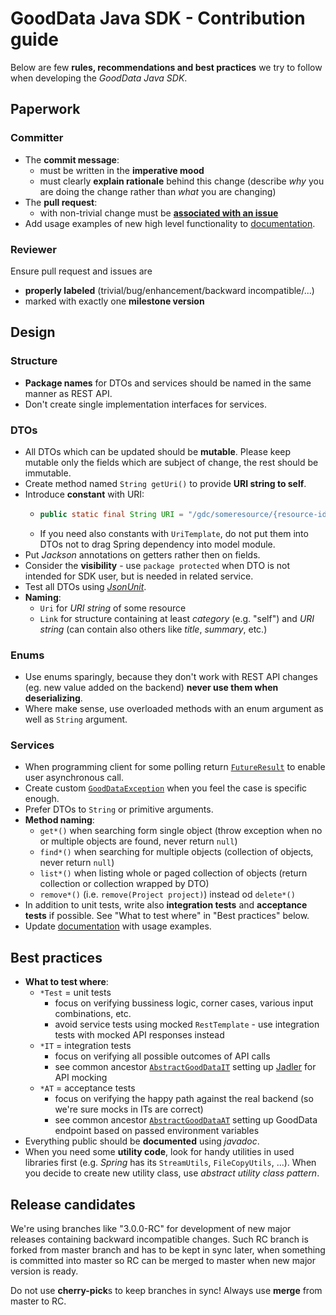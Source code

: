 # GoodData Java SDK - Contribution guide

Below are few **rules, recommendations and best practices** we try to follow when developing the _GoodData Java SDK_.

## Paperwork

### Committer
* The **commit message**:
  * must be written in the **imperative mood**
  * must clearly **explain rationale** behind this change (describe _why_ you are doing the change rather than _what_ you are changing)
* The **pull request**:
  * with non-trivial change must be **[associated with an issue](https://help.github.com/articles/closing-issues-via-commit-messages/)**
* Add usage examples of new high level functionality to
[documentation](https://github.com/gooddata/gooddata-java/wiki/Code-Examples).

### Reviewer
Ensure pull request and issues are
  * **properly labeled** (trivial/bug/enhancement/backward incompatible/...)
  * marked with exactly one **milestone version**

## Design

### Structure
* **Package names** for DTOs and services should be named in the same manner as REST API.
* Don't create single implementation interfaces for services.

### DTOs
* All DTOs which can be updated should be **mutable**. Please keep mutable only the fields which are subject of change,
the rest should be immutable.
* Create method named `String getUri()` to provide **URI string to self**.
* Introduce **constant** with URI:
  * ```java
    public static final String URI = "/gdc/someresource/{resource-id}";
    ```
  * If you need also constants with `UriTemplate`, do not put them into DTOs not to drag Spring dependency into model module.
* Put _Jackson_ annotations on getters rather then on fields.
* Consider the **visibility** - use `package protected` when DTO is not intended for SDK user, but is needed
in related service.
* Test all DTOs using _[JsonUnit](https://github.com/lukas-krecan/JsonUnit)_.
* **Naming**:
  * `Uri` for _URI string_ of some resource
  * `Link` for structure containing at least _category_ (e.g. "self") and _URI string_
    (can contain also others like _title_, _summary_, etc.)

### Enums
* Use enums sparingly, because they don't work with REST API changes (eg. new value added on the backend) **never use
them when deserializing**.
* Where make sense, use overloaded methods with an enum argument as well as `String` argument.

### Services
* When programming client for some polling return [`FutureResult`](src/main/java/com/gooddata/FutureResult.java)
to enable user asynchronous call.
* Create custom [`GoodDataException`](src/main/java/com/gooddata/GoodDataException.java) when you feel the case
is specific enough.
* Prefer DTOs to `String` or primitive arguments.
* **Method naming**:
  * `get*()` when searching form single object (throw exception when no or multiple objects are found,
  never return `null`)
  * `find*()` when searching for multiple objects (collection of objects, never return `null`)
  * `list*()` when listing whole or paged collection of objects (return collection or collection wrapped by DTO)
  * `remove*()` (i.e. `remove(Project project)`) instead od `delete*()`
* In addition to unit tests, write also **integration tests** and **acceptance tests** if possible. See "What to test where" in "Best practices" below.
* Update [documentation](https://github.com/gooddata/gooddata-java/wiki/Code-Examples) with usage examples.

## Best practices
* **What to test where**:
  * `*Test` = unit tests
    * focus on verifying bussiness logic, corner cases, various input combinations, etc.
    * avoid service tests using mocked `RestTemplate` - use integration tests with mocked API responses instead
  * `*IT` = integration tests
    * focus on verifying all possible outcomes of API calls
    * see common ancestor [`AbstractGoodDataIT`](src/test/java/com/gooddata/AbstractGoodDataIT.java) setting up [Jadler](https://github.com/jadler-mocking/jadler/wiki) for API mocking
  * `*AT` = acceptance tests
    * focus on verifying the happy path against the real backend (so we're sure mocks in ITs are correct)
    * see common ancestor [`AbstractGoodDataAT`](src/test/java/com/gooddata/AbstractGoodDataAT.java) setting up GoodData endpoint based on passed environment variables
* Everything public should be **documented** using _javadoc_.
* When you need some **utility code**, look for handy utilities in used libraries first (e.g. _Spring_ has
its `StreamUtils`, `FileCopyUtils`, ...). When you decide to create new utility class,
use _abstract utility class pattern_.

## Release candidates

We're using branches like "3.0.0-RC" for development of new major releases containing backward incompatible changes.
Such RC branch is forked from master branch and has to be kept in sync later, when something is committed into master so
RC can be merged to master when new major version is ready.

Do not use **cherry-pick**s to keep branches in sync! Always use **merge** from master to RC.

